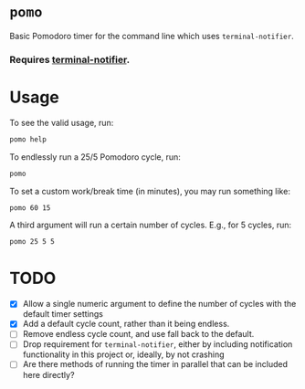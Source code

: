 # `pomo`
Basic Pomodoro timer for the command line which uses `terminal-notifier`.

### Requires [terminal-notifier](https://github.com/julienXX/terminal-notifier).

# Usage
To see the valid usage, run:
```bash
pomo help
```

To endlessly run a 25/5 Pomodoro cycle, run:
```bash
pomo
```

To set a custom work/break time (in minutes), you may run something like:
```bash
pomo 60 15
```

A third argument will run a certain number of cycles. E.g., for 5 cycles, run:
```bash
pomo 25 5 5
```

# TODO
- [x] Allow a single numeric argument to define the number of cycles with the default timer settings
- [x] Add a default cycle count, rather than it being endless.
- [ ] Remove endless cycle count, and use fall back to the default.
- [ ] Drop requirement for `terminal-notifier`, either by including notification functionality in this project or, ideally, by not crashing
- [ ] Are there methods of running the timer in parallel that can be included here directly?
